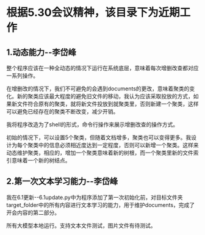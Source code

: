 # 根据5.30会议精神，该目录下为近期工作

##  1.动态能力--李岱峰

整个程序应该在一种全动态的情况下运行在系统底层，意味着每次增删改查都对应一系列操作。

在增删改的情况下，我们不可避免的会遇到documents的更改，意味着聚类的变化。新的聚类应该最大程度的避免旧文件的移动，我认为应该采取投放的方式，如果新文件符合原有的聚类，就将新文件投放到就聚类里，否则新建一个聚类，这样可以避免已经存在的聚类不断改变，减少开销。

我将程序改造为了shell的形式，命令行操作来展示增删改查的操作方式。


初始的情况下，可以设置5个聚类，但随着文档增多，聚类也可以变得更多。我设计为每个聚类中的信息必须相近度达到一定程度，否则可以新增一个聚类。这样来动态维护聚类，相应的，增加一个聚类意味着新的树根，而一个聚类里新的文件索引意味着一个新的树结点。

##  2.第一次文本学习能力--李岱峰

我在6.1更新--6.1update.py中为程序添加了第一次初始化前，对目标文件夹target_folder中的所有内容进行文本学习的能力，用于维护documents，完成了开会内容的第二部分。

所有大模型本地运行。支持文本文件测试，图片文件有待测试。

